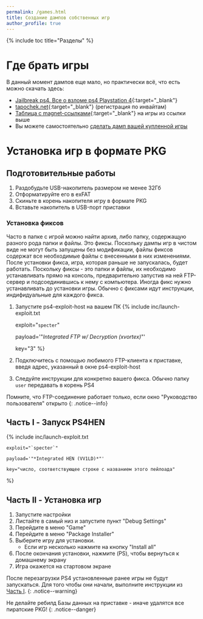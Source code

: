 ```yaml
---
permalink: /games.html
title: Создание дампов собственных игр
author_profile: true
---
```

{% include toc title="Разделы" %}

# Где брать игры

В данный момент дампов еще мало, но практически всё, что есть можно скачать здесь:

+ [Jailbreak ps4. Все о взломе ps4 Playstation 4](https://vk.com/topic-62195384_36418095){:target="_blank"}
+ [tapochek.net](https://tapochek.net/viewforum.php?f=910){:target="_blank"} (регистрация по инвайтам)
+ [Таблица с magnet-ссылками](https://docs.google.com/spreadsheets/d/1vxlwU8bPnaZuWQ9u3RHPXhX-jSkges71uSg3ON3r9I8/edit?usp=sharing){:target="_blank"} на игры из ссылки выше
+ Вы можете самостоятельно [сделать дамп вашей купленной игры](game-dumps)
	
# Установка игр в формате PKG

## Подготовительные работы

1. Раздобудьте USB-накопитель размером не менее 32Гб 
1. Отформатируйте его в exFAT 
1. Скиньте в корень накопителя игру в формате PKG
1. Вставьте накопитель в USB-порт приставки

### Установка фиксов 

Часто в папке с игрой можно найти архив, либо папку, содержащую разного рода папки и файлы. Это фиксы. Поскольку дампы игр в чистом виде не могут быть запущены без модификации, файлы фиксов содержат все необходимые файлы с внесенными в них изменениями. После установки фикса, игра, которая раньше не запускалась, будет работать. Поскольку фиксы - это папки и файлы, их необходимо устанавливать прямо на консоль, предварительно запустив на ней FTP-сервер и подсоединившись к нему с компьютера. Иногда фикс нужно устанавливать до установки игры. Обычно с фиксами идут инструкции, индифидуальные для каждого фикса.

1. Запустите ps4-exploit-host на вашем ПК
{% include inc/launch-exploit.txt 

	exploit="`specter`"

	payload='"*Integrated FTP w/ Decryption (xvortex)*"'

	key="3" 
%}
1. Подключитесь с помощью любимого FTP-клиента к приставке, введя адрес, указанный в окне ps4-exploit-host
1. Следуйте инструкции для конкретно вашего фикса. Обычно папку `user` передавать в корень PS4

Помните, что FTP-соединение работает только, если окно "Руководство пользователя" открыто
{: .notice--info}

## Часть I - Запуск PS4HEN

{% include inc/launch-exploit.txt 

	exploit="`specter`"

	payload='"*Integrated HEN (VV1LD)*"'

	key="число, соответствующее строке с названием этого пейлоада" 
%}

## Часть II - Установка игр

1. Запустите настройки
1. Листайте в самый низ и запустите пункт "Debug Settings"
1. Перейдите в меню "Game"
1. Перейдите в меню "Package Installer"
1. Выберите игру для установки. 
	* Если игр несколько нажмите на кнопку "Install all"
1. После окончания установки, нажмите (PS), чтобы вернуться к домашнему экрану
1. Игра окажется на стартовом экране

После перезагрузки PS4 установленные ранее игры не будут запускаться. Для того чтобы они начали, выполните инструкции из [Часть I](games#%D0%A7%D0%B0%D1%81%D1%82%D1%8C-i---%D0%97%D0%B0%D0%BF%D1%83%D1%81%D0%BA-ps4hen).
{: .notice--warning}

Не делайте ребилд Базы данных на приставке - иначе удалятся все пиратские PKG!
{: .notice--danger}